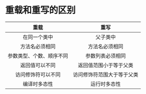 # 重载和重写的区别

重载 | 重写
:-: | :-:
在同一个类中 | 父子类中
方法名必须相同 | 方法名必须相同
参数类型、个数、顺序不同 | 参数列表必须相同
返回值可以不同 | 返回值范围小于等于父类
访问修饰符可以不同 | 访问修饰符范围大于等于父类
编译时多态性 | 运行时多态性
